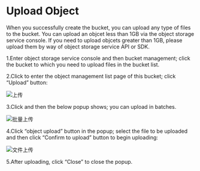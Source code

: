 # Upload Object

When you successfully create the bucket, you can upload any type of files to the bucket. You can upload an objcet less than 1GB via the object storage service console. If you need to upload objcets greater than 1GB, please upload them by way of object storage service  API or SDK.

1.Enter object storage service console and then bucket management; click the bucket to which you need to upload files in the bucket list.

2.Click to enter the object management list page of this bucket; click “Upload” button:

![上传](https://github.com/jdcloudcom/cn/blob/edit/image/Object-Storage-Service/OSS-012.png)

3.Click and then the below popup shows; you can upload in batches.

![批量上传](https://github.com/jdcloudcom/cn/blob/edit/image/Object-Storage-Service/OSS-013.png)

4.Click “object upload” button in the popup; select the file to be uploaded and then click “Confirm to upload” button to begin uploading:

![文件上传](https://github.com/jdcloudcom/cn/blob/edit/image/Object-Storage-Service/OSS-014.png)

5.After uploading, click “Close” to close the popup.
